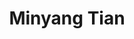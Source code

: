 ---
layout: page
title: Minyang Tian
description: UIUC
img: assets/img/students/blue.jpeg
<!--- redirect: -->
importance: 12
category: "Student Collaborators"
---